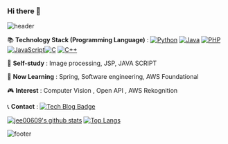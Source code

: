 ### Hi there 👋

<!--
**jee00609/jee00609** is a ✨ _special_ ✨ repository because its `README.md` (this file) appears on your GitHub profile.

![header](https://capsule-render.vercel.app/api?type=waving&color=auto&height=300&section=header&text=capsule%20render&fontSize=90)


Here are some ideas to get you started:

- 🔭 I’m currently working on ...
- 🌱 I’m currently learning ...
- 👯 I’m looking to collaborate on ...
- 🤔 I’m looking for help with ...
- 💬 Ask me about ...
- 📫 How to reach me: ...
- 😄 Pronouns: ...
- ⚡ Fun fact: ...
- 📝 :memo:
- 💻 :computer:
- 😊 :blush:
-->

![header](https://capsule-render.vercel.app/api?type=waving&color=auto&height=300&section=header&text=Integral%2076&fontSize=90)

📚 <b>Technology Stack (Programming Language)</b> : [![Python](https://img.shields.io/badge/Python-3776AB?logo=Python&logoColor=white)](https://github.com/topics/python) [![Java](https://img.shields.io/badge/Java-007396?logo=Java&logoColor=white)](https://github.com/topics/java) [![PHP](https://img.shields.io/badge/PHP-777BB4?logo=PHP&logoColor=white)](https://github.com/topics/php) [![JavaScript](https://img.shields.io/badge/JavaScript-F7DF1E?logo=JavaScript&logoColor=white)](https://github.com/topics/javascript)[![C](https://img.shields.io/badge/C-A8B9CC?logo=C&logoColor=white)](https://github.com/topics/c) [![C++](https://img.shields.io/badge/C++-00599C?logo=C++&logoColor=white)](https://github.com/topics/cpp) 

🌱 <b>Self-study</b> : Image processing, JSP, JAVA SCRIPT

<!-- Block Chain, Docker, [![Solidity](https://img.shields.io/badge/Solidity-363636?logo=Solidity&logoColor=white)](https://github.com/topics/solidity) -->

🏫 <b>Now Learning</b> : Spring, Software engineering, AWS Foundational

🎮 <b>Interest</b> :  Computer Vision , Open API , AWS Rekognition

📞 <b>Contact</b> : [![Tech Blog Badge](http://img.shields.io/badge/-Tech%20blog-black?style=flat-square&logo=github&link=https://jee00609.github.io/)](https://jee00609.github.io/)

[![jee00609's github stats](https://github-readme-stats.vercel.app/api?username=jee00609)](https://github.com/anuraghazra/github-readme-stats)
[![Top Langs](https://github-readme-stats.vercel.app/api/top-langs/?username=jee00609&layout=compact)](https://github.com/anuraghazra/github-readme-stats)

![footer](https://capsule-render.vercel.app/api?type=waving&section=footer)
